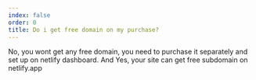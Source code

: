 ```yaml
---
index: false
order: 0
title: Do i get free domain on my purchase?
---
```

No, you wont get any free domain, you need to purchase it separately and set up on netlify dashboard. And Yes, your site can get free subdomain on netlify.app
